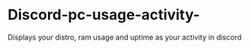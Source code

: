 # Discord-pc-usage-activity-
Displays your distro, ram usage and uptime as your activity in discord
